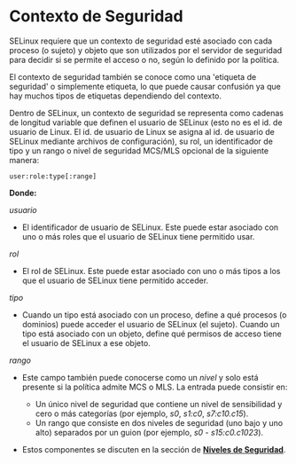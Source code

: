 # Contexto de Seguridad

SELinux requiere que un contexto de seguridad esté asociado con cada proceso (o sujeto) y objeto que son utilizados por el servidor de seguridad para decidir si se permite el acceso o no, según lo definido 
por la política.

El contexto de seguridad también se conoce como una 'etiqueta de seguridad' o simplemente etiqueta, lo que puede causar confusión ya que hay muchos tipos de etiquetas dependiendo del contexto.

Dentro de SELinux, un contexto de seguridad se representa como cadenas de longitud variable que definen el usuario de SELinux (esto no es el id. de usuario de Linux. El id. de usuario de Linux se asigna 
al id. de usuario de SELinux mediante archivos de configuración), su rol, un identificador de tipo y un rango o nivel de seguridad MCS/MLS opcional de la siguiente manera:


```
user:role:type[:range]
```
**Donde:**

*usuario*

- El identificador de usuario de SELinux. Este puede estar asociado con uno o más roles que el usuario de SELinux tiene permitido usar.

*rol*

- El rol de SELinux. Este puede estar asociado con uno o más tipos a los que el usuario de SELinux tiene permitido acceder.

*tipo*

- Cuando un tipo está asociado con un proceso, define a qué procesos (o dominios) puede acceder el usuario de SELinux (el sujeto). Cuando un tipo está asociado con un objeto, define qué permisos de acceso tiene el usuario de SELinux a ese objeto.

*rango*

- Este campo también puede conocerse como un *nivel* y solo está presente si la política admite MCS o MLS. La entrada puede consistir en:
  - Un único nivel de seguridad que contiene un nivel de sensibilidad y cero o más categorías (por ejemplo, *s0*, *s1:c0*, *s7:c10.c15*).
  - Un rango que consiste en dos niveles de seguridad (uno bajo y uno alto) separados por un guion (por ejemplo, *s0 - s15:c0.c1023*).
  
- Estos componentes se discuten en la sección de [**Niveles de Seguridad**](mls_mcs.md#security-levels).
